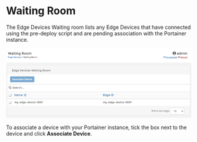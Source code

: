 # Waiting Room

The Edge Devices Waiting room lists any Edge Devices that have connected using the pre-deploy script and are pending association with the Portainer instance.

![](../../../.gitbook/assets/2.13-edge-devices-waitingroom-splash.png)

To associate a device with your Portainer instance, tick the box next to the device and click **Associate Device**.
